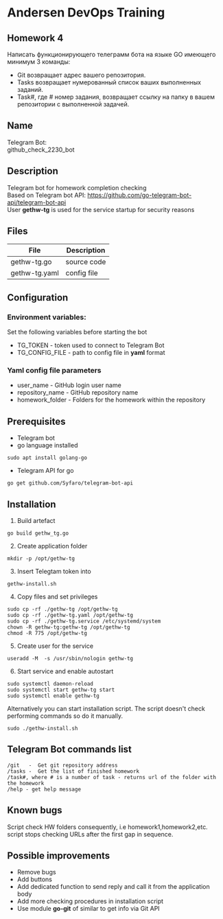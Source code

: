 # Andersen DevOps Training 

## Homework 4
Написать функционирующего телеграмм бота на языке GO имеющего минимум 3 команды:
- Git возвращает адрес вашего репозитория.
- Tasks возвращает нумерованный список ваших выполненных заданий.
- Task#, где # номер задания, возвращает ссылку на папку в вашем репозитории с выполненной задачей.

##  Name
Telegram Bot:  
github_check_2230_bot

##  Description
Telegram bot for homework completion checking  
Based on Telegram bot API: https://github.com/go-telegram-bot-api/telegram-bot-api  
User **gethw-tg** is used for the service startup for security reasons

## Files
| File | Description | 
| --- | --- |
| gethw-tg.go  |  source code |   
| gethw-tg.yaml |  config file  |   

## Configuration
### Environment variables:
Set the following variables before starting the bot
- TG_TOKEN - token used to connect to Telegram Bot
- TG_CONFIG_FILE  - path to config file in **yaml** format
### Yaml config file parameters
- user_name - GitHub login user name 
- repository_name - GitHub repository name
- homework_folder - Folders for the homework within the repository 

## Prerequisites
- Telegram bot
- go language installed
```
sudo apt install golang-go
```
- Telegram API for go  
```
go get github.com/Syfaro/telegram-bot-api
```

## Installation
1. Build artefact
```
go build gethw_tg.go
```
2. Create application folder
```
mkdir -p /opt/gethw-tg
```
3. Insert Telegtam token into 
```
gethw-install.sh
``` 
4. Copy files and set privileges
```
sudo cp -rf ./gethw-tg /opt/gethw-tg
sudo cp -rf ./gethw-tg.yaml /opt/gethw-tg
sudo cp -rf ./gethw-tg.service /etc/systemd/system
chown -R gethw-tg:gethw-tg /opt/gethw-tg
chmod -R 775 /opt/gethw-tg
```
5. Create user for the service
```
useradd -M  -s /usr/sbin/nologin gethw-tg
```
6. Start service and enable autostart
```
sudo systemctl daemon-reload
sudo systemctl start gethw-tg start
sudo systemctl enable gethw-tg 
```
Alternatively you can start installation script. The script doesn't check performing commands so do it manually.
```
sudo ./gethw-install.sh
```

##  Telegram Bot commands list
```
/git   -  Get git repository address
/tasks -  Get the list of finished homework
/task#, where # is a number of task - returns url of the folder with the homework
/help - get help message
```
## Known bugs
Script check HW folders consequently, i.e homework1,homework2,etc. script stops checking URLs after the first gap in sequence.  

## Possible improvements
- Remove bugs
- Add buttons
- Add dedicated function to send reply and call it from the application body
- Add more checking procedures in installation script
- Use module **go-git** of similar to get info via Git API
